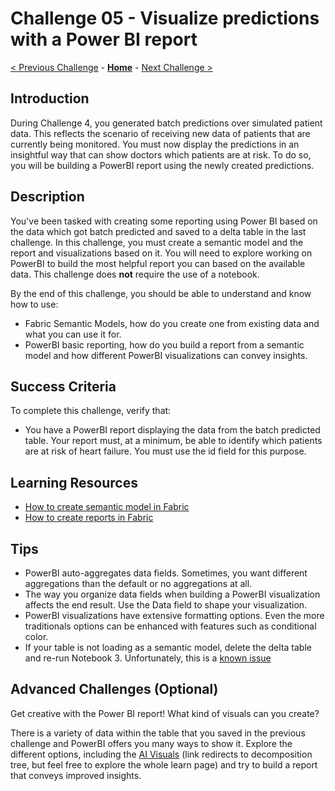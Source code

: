 # Challenge 05 - Visualize predictions with a Power BI report

[< Previous Challenge](./Challenge-04.md) - **[Home](../README.md)** - [Next Challenge >](./Challenge-06.md)

## Introduction

During Challenge 4, you generated batch predictions over simulated patient data. This reflects the scenario of receiving new data of patients that are currently being monitored. You must now display the predictions in an insightful way that can show doctors which patients are at risk. To do so, you will be building a PowerBI report using the newly created predictions.

## Description

You've been tasked with creating some reporting using Power BI based on the data which got batch predicted and saved to a delta table in the last challenge. In this challenge, you must create a semantic model and the report and visualizations based on it. You will need to explore working on PowerBI to build the most helpful report you can based on the available data. This challenge does **not** require the use of a notebook. 

By the end of this challenge, you should be able to understand and know how to use:
- Fabric Semantic Models, how do you create one from existing data and what you can use it for.
- PowerBI basic reporting, how do you build a report from a semantic model and how different PowerBI visualizations can convey insights.

## Success Criteria

To complete this challenge, verify that:

- You have a PowerBI report displaying the data from the batch predicted table. Your report must, at a minimum, be able to identify which patients are at risk of heart failure. You must use the id field for this purpose.

## Learning Resources

- [How to create  semantic model in Fabric](https://microsoftlearning.github.io/mslearn-fabric/Instructions/Labs/14-create-a-star-schema-model.html)
- [How to create reports in Fabric](https://learn.microsoft.com/en-us/fabric/data-engineering/tutorial-lakehouse-build-report)

## Tips

- PowerBI auto-aggregates data fields. Sometimes, you want different aggregations than the default or no aggregations at all.
- The way you organize data fields when building a PowerBI visualization affects the end result. Use the Data field to shape your visualization.
- PowerBI visualizations have extensive formatting options. Even the more traditionals options can be enhanced with features such as conditional color.
- If your table is not loading as a semantic model, delete the delta table and re-run Notebook 3. Unfortunately, this is a [known issue](https://learn.microsoft.com/en-us/fabric/get-started/known-issues/known-issue-643-tables-not-available-semantic-model)

## Advanced Challenges (Optional)

Get creative with the Power BI report! What kind of visuals can you create?

There is a variety of data within the table that you saved in the previous challenge and PowerBI offers you many ways to show it. Explore the different options, including the [AI Visuals](https://learn.microsoft.com/en-us/power-bi/visuals/power-bi-visualization-decomposition-tree) (link redirects to decomposition tree, but feel free to explore the whole learn page) and try to build a report that conveys improved insights. 
